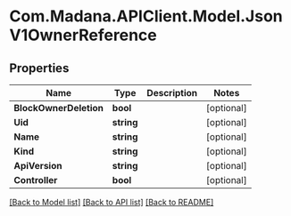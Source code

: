 
# Com.Madana.APIClient.Model.JsonV1OwnerReference

## Properties

Name | Type | Description | Notes
------------ | ------------- | ------------- | -------------
**BlockOwnerDeletion** | **bool** |  | [optional] 
**Uid** | **string** |  | [optional] 
**Name** | **string** |  | [optional] 
**Kind** | **string** |  | [optional] 
**ApiVersion** | **string** |  | [optional] 
**Controller** | **bool** |  | [optional] 

[[Back to Model list]](../README.md#documentation-for-models)
[[Back to API list]](../README.md#documentation-for-api-endpoints)
[[Back to README]](../README.md)

